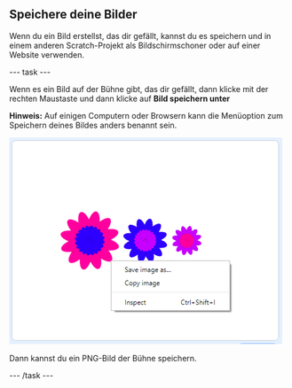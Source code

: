 ## Speichere deine Bilder

Wenn du ein Bild erstellst, das dir gefällt, kannst du es speichern und in einem anderen Scratch-Projekt als Bildschirmschoner oder auf einer Website verwenden.

\--- task \---

Wenn es ein Bild auf der Bühne gibt, das dir gefällt, dann klicke mit der rechten Maustaste und dann klicke auf **Bild speichern unter**

**Hinweis:** Auf einigen Computern oder Browsern kann die Menüoption zum Speichern deines Bildes anders benannt sein.

![Bildschirmfoto](images/flower-save-stage.png)

Dann kannst du ein PNG-Bild der Bühne speichern.

\--- /task \---